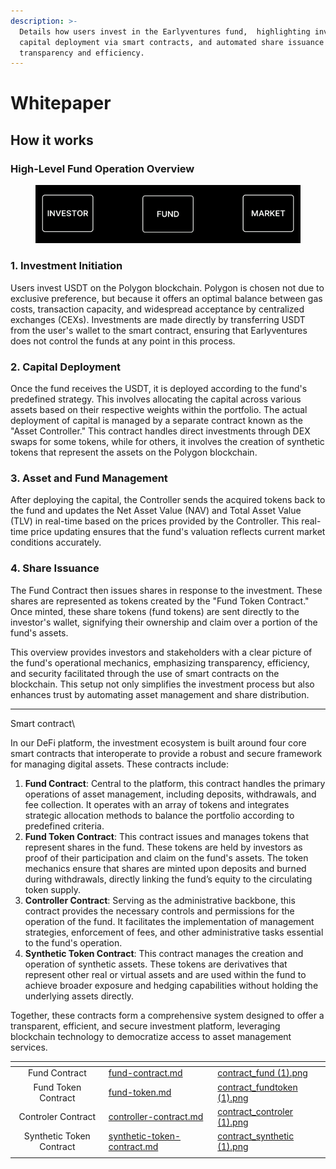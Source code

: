 ```yaml
---
description: >-
  Details how users invest in the Earlyventures fund,  highlighting investment,
  capital deployment via smart contracts, and automated share issuance for
  transparency and efficiency.
---
```


# Whitepaper

## How it works

### High-Level Fund Operation Overview

<figure><img src="../.gitbook/assets/process-ezgif.com-video-to-gif-converter.gif" alt=""><figcaption></figcaption></figure>

### **1. Investment Initiation**

Users invest USDT on the Polygon blockchain. Polygon is chosen not due to exclusive preference, but because it offers an optimal balance between gas costs, transaction capacity, and widespread acceptance by centralized exchanges (CEXs). Investments are made directly by transferring USDT from the user's wallet to the smart contract, ensuring that Earlyventures does not control the funds at any point in this process.

### **2. Capital Deployment**

Once the fund receives the USDT, it is deployed according to the fund's predefined strategy. This involves allocating the capital across various assets based on their respective weights within the portfolio. The actual deployment of capital is managed by a separate contract known as the "Asset Controller." This contract handles direct investments through DEX swaps for some tokens, while for others, it involves the creation of synthetic tokens that represent the assets on the Polygon blockchain.

### **3. Asset and Fund Management**

After deploying the capital, the Controller sends the acquired tokens back to the fund and updates the Net Asset Value (NAV) and Total Asset Value (TLV) in real-time based on the prices provided by the Controller. This real-time price updating ensures that the fund's valuation reflects current market conditions accurately.

### **4. Share Issuance**

The Fund Contract then issues shares in response to the investment. These shares are represented as tokens created by the "Fund Token Contract." Once minted, these share tokens (fund tokens) are sent directly to the investor's wallet, signifying their ownership and claim over a portion of the fund's assets.

This overview provides investors and stakeholders with a clear picture of the fund's operational mechanics, emphasizing transparency, efficiency, and security facilitated through the use of smart contracts on the blockchain. This setup not only simplifies the investment process but also enhances trust by automating asset management and share distribution.



***



Smart contract\



In our DeFi platform, the investment ecosystem is built around four core smart contracts that interoperate to provide a robust and secure framework for managing digital assets. These contracts include:

1. **Fund Contract**: Central to the platform, this contract handles the primary operations of asset management, including deposits, withdrawals, and fee collection. It operates with an array of tokens and integrates strategic allocation methods to balance the portfolio according to predefined criteria.
2. **Fund Token Contract**: This contract issues and manages tokens that represent shares in the fund. These tokens are held by investors as proof of their participation and claim on the fund's assets. The token mechanics ensure that shares are minted upon deposits and burned during withdrawals, directly linking the fund’s equity to the circulating token supply.
3. **Controller Contract**: Serving as the administrative backbone, this contract provides the necessary controls and permissions for the operation of the fund. It facilitates the implementation of management strategies, enforcement of fees, and other administrative tasks essential to the fund's operation.
4. **Synthetic Token Contract**: This contract manages the creation and operation of synthetic assets. These tokens are derivatives that represent other real or virtual assets and are used within the fund to achieve broader exposure and hedging capabilities without holding the underlying assets directly.

Together, these contracts form a comprehensive system designed to offer a transparent, efficient, and secure investment platform, leveraging blockchain technology to democratize access to asset management services.



<table data-view="cards"><thead><tr><th align="center"></th><th data-hidden data-card-target data-type="content-ref"></th><th data-hidden data-card-cover data-type="files"></th></tr></thead><tbody><tr><td align="center">Fund Contract</td><td><a href="whitepaper/fund-contract.md">fund-contract.md</a></td><td><a href="../.gitbook/assets/contract_fund (1).png">contract_fund (1).png</a></td></tr><tr><td align="center">Fund Token Contract</td><td><a href="whitepaper/fund-token.md">fund-token.md</a></td><td><a href="../.gitbook/assets/contract_fundtoken (1).png">contract_fundtoken (1).png</a></td></tr><tr><td align="center">Controler Contract</td><td><a href="whitepaper/controller-contract.md">controller-contract.md</a></td><td><a href="../.gitbook/assets/contract_controler (1).png">contract_controler (1).png</a></td></tr><tr><td align="center">Synthetic Token Contract</td><td><a href="whitepaper/synthetic-token-contract.md">synthetic-token-contract.md</a></td><td><a href="../.gitbook/assets/contract_synthetic (1).png">contract_synthetic (1).png</a></td></tr><tr><td align="center"></td><td></td><td></td></tr></tbody></table>









